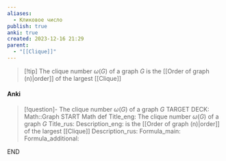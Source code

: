 ```yaml
---
aliases:
  - Кликовое число
publish: true
anki: true
created: 2023-12-16 21:29
parent:
  - "[[Clique]]"
---
```


> [!tip] The clique number $ω(G)$ of a graph $G$ 
is the [[Order of graph (n)|order]] of the largest [[Clique]]


#### Anki
> [!question]- The clique number $ω(G)$ of a graph $G$ 
TARGET DECK: Math::Graph
START
Math def
Title_eng: The clique number $ω(G)$ of a graph $G$ 
Title_rus: 
Description_eng: is the [[Order of graph (n)|order]] of the largest [[Clique]]
Description_rus: 
Formula_main: 
Formula_additional:
<!--ID: 1705261600873-->
END










